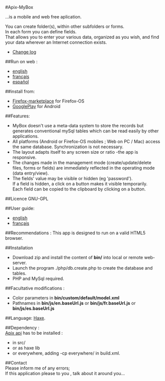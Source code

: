 ﻿#Apix-MyBox

...is a mobile and web free aplication.   

You can create folder(s), within other subfolders or forms.  
In each form you can define fields.  
That allows you to enter your various data, organized as you wish, and find your data wherever an Internet connection exists.

- [Change log](CHANGE_LOG.md)

##Run on web :  
- [english](http://www.apixline.org/pm/app/web/myBox/en.html)
- [français](http://www.apixline.org/pm/app/web/myBox/)
- [español](http://www.apixline.org/pm/app/web/myBox/es.html)

##install from:  
- [Firefox-marketplace](https://marketplace.firefox.com/app/Apix-MyBox) for Firefox-OS
- [GooglePlay](https://play.google.com/store/apps/details?id=net.apixline.mybox&hl=fr) for Android 

##Features: 
- MyBox doesn't use a meta-data system to store the records but generates conventional
mySql tables which can be read easily by other applications.
- All platforms (Android or Firefox-OS mobiles ; Web on PC / Mac) access the same database.
Synchronization is not necessary.
- The layout adapts itself to any screen size or ratio -the app is responsive.
- The changes made in the management mode (create/update/delete files, forms or fields)
are immediately reflected in the operating mode (data entry/view). 
- The fields' value may be visible or hidden (eg 'password').  
If a field is hidden, a click on a button makes it visible temporarily.  
Each field can be copied to the clipboard by clicking on a button. 



##Licence 
GNU-GPL

##User guide:
- [english](http://www.apixline.org/pm/app/web/myBox/doc/help.en.html)
- [français](http://www.apixline.org/pm/app/web/myBox/doc/help.fr.html)

##Recommendations :
This app is designed to run on a valid HTML5 browser. 

##Installation 
- Download zip and install the content of **bin/** into local or remote web-server.
- Launch the program ./php/db.create.php to create the database and tables.  
- PHP and MySql required.  

##Facultative modifications : 
 
- Color parameters in **bin/custom/default/model.xml**  
- Pathnames in **bin/js/en.baseUrl.js** or **bin/js/fr.baseUrl.js** or  **bin/js/es.baseUrl.js**  

##Language:  [Haxe](http://haxe.org/). 

##Dependency :  
[Apix api](https://github.com/flashline/Apix) has to be installed :
- in src/  
 - or as haxe lib  
 - or everywhere, adding  -cp everywhere/ in build.xml.

##Contact  
Please inform me of any errors;  
If this application please to you , talk about it around you... 


 
 

